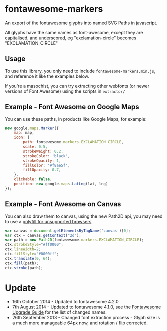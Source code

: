 fontawesome-markers
===================

An export of the fontawesome glyphs into named SVG Paths in javascript.

All glyphs have the same names as font-awesome, except they are capitalised, and underscored, eg "exclamation-circle" becomes "EXCLAMATION_CIRCLE"

Usage
-------------------

To use this library, you only need to include `fontawesome-markers.min.js`, and reference it like the examples below.

If you're a masochist, you can try extracting other webfonts (or newer versions of Font Awesome) using the scripts in `extractor/`


Example - Font Awesome on Google Maps
-------------------


You can use these paths, in products like Google Maps, for example:

```js
new google.maps.Marker({
    map: map,
    icon: {
        path: fontawesome.markers.EXCLAMATION_CIRCLE,
        scale: 0.5,
        strokeWeight: 0.2,
        strokeColor: 'black',
        strokeOpacity: 1,
        fillColor: '#f8ae5f',
        fillOpacity: 0.7,
    },
    clickable: false,
    position: new google.maps.LatLng(lat, lng)
});
```

Example - Font Awesome on Canvas
-------------------

You can also draw them to canvas, using the new Path2D api, you may need to use a [polyfill for unsupported browsers](https://github.com/google/canvas-5-polyfill)

```js
var canvas = document.getElementsByTagName('canvas')[0];
var ctx = canvas.getContext("2d");
var path = new Path2D(fontawesome.markers.EXCLAMATION_CIRCLE);
ctx.strokeStyle="#ff0000";
ctx.lineWidth=2;
ctx.fillStyle="#0000ff";
ctx.translate(0, 64);
ctx.fill(path);
ctx.stroke(path);
```

Update
===================
 * 16th October 2014 - Updated to fontawesome 4.2.0
 * 7th August 2014 - Updated to fontawesome 4.1.0, see the [Fontawesome Upgrade Guide](https://github.com/FortAwesome/Font-Awesome/wiki/Upgrading-from-3.2.1-to-4) for the list of changed names.
 * 26th September 2013 - Changed font extraction process - Glyph size is a much more manageable 64px now, and rotation / flip corrected.
